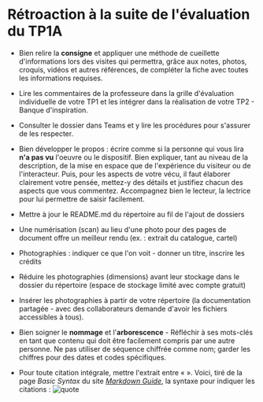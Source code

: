 # Rétroaction à la suite de l'évaluation du TP1A

- Bien relire la **consigne** et appliquer une méthode de cueillette d'informations lors des visites qui permettra, grâce aux notes, photos, croquis, vidéos et autres références, de compléter la fiche avec toutes les informations requises.  

- Lire les commentaires de la professeure dans la grille d'évaluation individuelle de votre TP1 et les intégrer dans la réalisation de votre TP2 - Banque d'inspiration.

- Consulter le dossier dans Teams et y lire les procédures pour s'assurer de les respecter.

- Bien développer le propos : écrire comme si la personne qui vous lira **n'a pas vu** l'oeuvre ou le dispositif. Bien expliquer, tant au niveau de la description, de la mise en espace que de l'expérience du visiteur ou de l'interacteur. Puis, pour les aspects de votre vécu, il faut élaborer clairement votre pensée, mettez-y des détails et justifiez chacun des aspects que vous commentez. Accompagnez bien le lecteur, la lectrice pour lui permettre de saisir facilement.

- Mettre à jour le README.md du répertoire au fil de l'ajout de dossiers
- Une numérisation (scan) au lieu d'une photo pour des pages de document offre un meilleur rendu (ex. : extrait du catalogue, cartel)
- Photographies : indiquer ce que l'on voit - donner un titre, inscrire les crédits
- Réduire les photographies (dimensions) avant leur stockage dans le dossier du répertoire (espace de stockage limité avec compte gratuit)
- Insérer les photographies à partir de votre répertoire (la documentation partagée - avec des collaborateurs demande d'avoir les fichiers accessibles à tous).

- Bien soigner le **nommage** et l'**arborescence**  - Réfléchir à ses mots-clés en tant que contenu qui doit être facilement compris par une autre personne. 
 Ne pas utiliser de séquence chiffrée comme nom; garder les chiffres pour des dates et codes spécifiques. 

- Pour toute citation intégrale, mettre l'extrait entre « ». Voici, tiré de la page *Basic Syntax* du site [*Markdown Guide*](https://www.markdownguide.org/basic-syntax/), la syntaxe pour indiquer les citations :
 ![quote](/information_complementaire/medias/markdown_syntax_quote.png)

